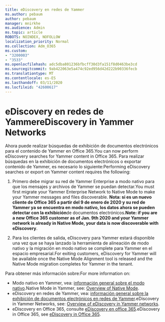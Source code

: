 ```yaml
---
title: eDiscovery en redes de Yammer
ms.author: pebaum
author: pebaum
manager: mnirkhe
ms.audience: Admin
ms.topic: article
ROBOTS: NOINDEX, NOFOLLOW
localization_priority: Normal
ms.collection: Adm_O365
ms.custom:
- "3200003"
- "3533"
ms.openlocfilehash: adc5dba801236bfbcff30d3fa151f8d0463be3cd
ms.sourcegitcommit: 9ab422063e5a474c92ed956d42d222b90336fecb
ms.translationtype: MT
ms.contentlocale: es-ES
ms.lasthandoff: 03/11/2020
ms.locfileid: "42600617"
---
```

# <a name="ediscovery-in-yammer-networks"></a><span data-ttu-id="a9ebd-102">eDiscovery en redes de Yammer</span><span class="sxs-lookup"><span data-stu-id="a9ebd-102">eDiscovery in Yammer Networks</span></span>

<span data-ttu-id="a9ebd-103">Ahora puede realizar búsquedas de exhibición de documentos electrónicos para el contenido de Yammer en Office 365.</span><span class="sxs-lookup"><span data-stu-id="a9ebd-103">You can now perform eDiscovery searches for Yammer content in Office 365.</span></span>  <span data-ttu-id="a9ebd-104">Para realizar búsquedas en la exhibición de documentos electrónicos o exportar contenido de Yammer, es necesario lo siguiente:</span><span class="sxs-lookup"><span data-stu-id="a9ebd-104">Performing eDiscovery searches or export on Yammer content requires the following:</span></span>

1. <span data-ttu-id="a9ebd-105">Primero debe migrar su red de Yammer Enterprise a modo nativo para que los mensajes y archivos de Yammer se puedan detectar.</span><span class="sxs-lookup"><span data-stu-id="a9ebd-105">You must first migrate your Yammer Enterprise Network to Native Mode to make your Yammer messages and files discoverable.</span></span> <span data-ttu-id="a9ebd-106">**Nota: si es un nuevo cliente de Office 365 a partir del 9 de enero de 2020 y su red de Yammer ya se encuentra en modo nativo, los datos ahora se pueden detectar con la exhibición**de documentos electrónicos.</span><span class="sxs-lookup"><span data-stu-id="a9ebd-106">**Note: if you are a new Office 365 customer as of Jan. 9th 2020 and your Yammer network is already in Native Mode, your data is now discoverable with eDiscovery**.</span></span>

2. <span data-ttu-id="a9ebd-107">Para los clientes de salida, eDiscovery para Yammer estará disponible una vez que se haya lanzado la herramienta de alineación de modo nativo y la migración en modo nativo se complete para Yammer en el espacio empresarial.</span><span class="sxs-lookup"><span data-stu-id="a9ebd-107">For exiting customers, eDiscovery for Yammer will be available once the Native Mode Alignment tool is released and the Native Mode migration completes for Yammer in the tenant.</span></span>

<span data-ttu-id="a9ebd-108">Para obtener más información sobre:</span><span class="sxs-lookup"><span data-stu-id="a9ebd-108">For more information on:</span></span>

- <span data-ttu-id="a9ebd-109">Modo nativo en Yammer, vea: [información general sobre el modo nativo](https://docs.microsoft.com/yammer/configure-your-yammer-network/overview-native-mode).</span><span class="sxs-lookup"><span data-stu-id="a9ebd-109">Native Mode in Yammer, see: [Overview of Native Mode](https://docs.microsoft.com/yammer/configure-your-yammer-network/overview-native-mode).</span></span>
- <span data-ttu-id="a9ebd-110">eDiscovery en redes de Yammer, vea: [información general sobre la exhibición de documentos electrónicos en redes de Yammer](https://docs.microsoft.com/yammer/manage-security-and-compliance/overview-of-ediscovery).</span><span class="sxs-lookup"><span data-stu-id="a9ebd-110">eDiscovery in Yammer Networks, see: [Overview of eDiscovery in Yammer networks](https://docs.microsoft.com/yammer/manage-security-and-compliance/overview-of-ediscovery).</span></span>
- <span data-ttu-id="a9ebd-111">eDiscovery en Office 365, consulte [eDiscovery en office 365](https://docs.microsoft.com/microsoft-365/compliance/ediscovery).</span><span class="sxs-lookup"><span data-stu-id="a9ebd-111">eDiscovery in Office 365, see [eDiscovery in Office 365](https://docs.microsoft.com/microsoft-365/compliance/ediscovery).</span></span>
